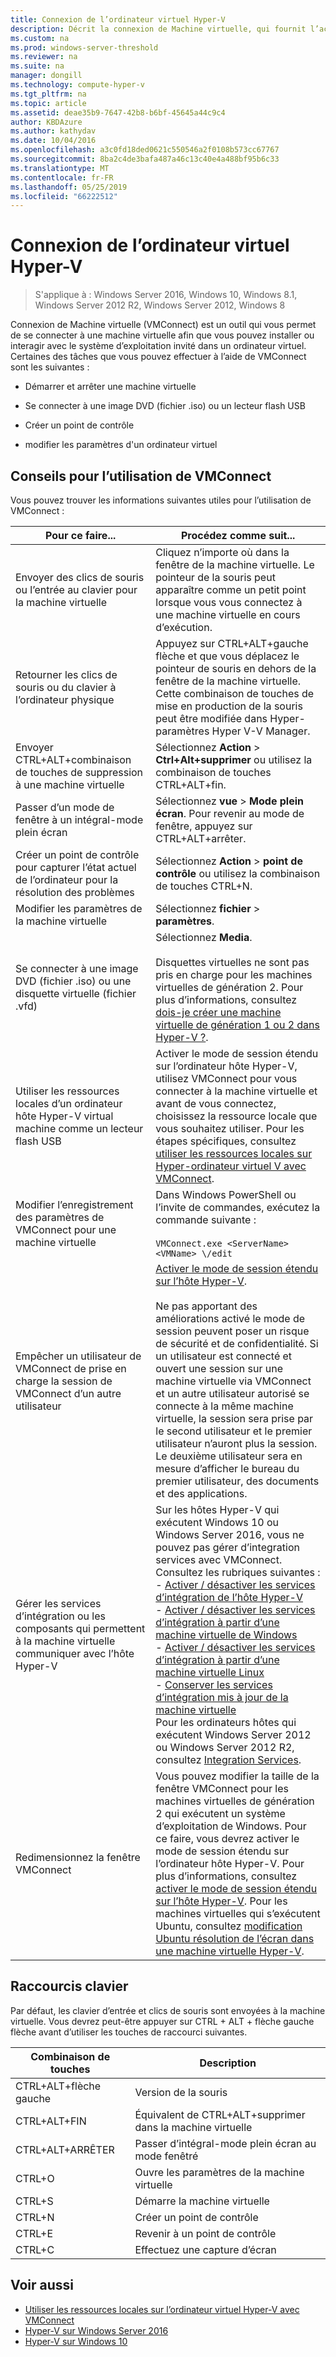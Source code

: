 ```yaml
---
title: Connexion de l’ordinateur virtuel Hyper-V
description: Décrit la connexion de Machine virtuelle, qui fournit l’accès à distance à une machine virtuelle. Inclut des détails sur la façon d’effectuer des tâches courantes, comme envoyer Ctrl-Alt-Suppr à la machine virtuelle.
ms.custom: na
ms.prod: windows-server-threshold
ms.reviewer: na
ms.suite: na
manager: dongill
ms.technology: compute-hyper-v
ms.tgt_pltfrm: na
ms.topic: article
ms.assetid: deae35b9-7647-42b8-b6bf-45645a44c9c4
author: KBDAzure
ms.author: kathydav
ms.date: 10/04/2016
ms.openlocfilehash: a3c0fd18ded0621c550546a2f0108b573cc67767
ms.sourcegitcommit: 8ba2c4de3bafa487a46c13c40e4a488bf95b6c33
ms.translationtype: MT
ms.contentlocale: fr-FR
ms.lasthandoff: 05/25/2019
ms.locfileid: "66222512"
---
```

# <a name="hyper-v-virtual-machine-connection"></a>Connexion de l’ordinateur virtuel Hyper-V

>S'applique à : Windows Server 2016, Windows 10, Windows 8.1, Windows Server 2012 R2, Windows Server 2012, Windows 8

Connexion de Machine virtuelle \(VMConnect\) est un outil qui vous permet de se connecter à une machine virtuelle afin que vous pouvez installer ou interagir avec le système d’exploitation invité dans un ordinateur virtuel. Certaines des tâches que vous pouvez effectuer à l’aide de VMConnect sont les suivantes :  
  
-   Démarrer et arrêter une machine virtuelle  
  
-   Se connecter à une image DVD \(fichier .iso\) ou un lecteur flash USB  
  
-   Créer un point de contrôle  
  
-   modifier les paramètres d'un ordinateur virtuel  
    
## <a name="tips-for-using-vmconnect"></a>Conseils pour l’utilisation de VMConnect  
Vous pouvez trouver les informations suivantes utiles pour l’utilisation de VMConnect :  
  
|Pour ce faire...|Procédez comme suit...|  
|---------------|------------|  
|Envoyer des clics de souris ou l’entrée au clavier pour la machine virtuelle|Cliquez n’importe où dans la fenêtre de la machine virtuelle. Le pointeur de la souris peut apparaître comme un petit point lorsque vous vous connectez à une machine virtuelle en cours d’exécution.|  
|Retourner les clics de souris ou du clavier à l’ordinateur physique|Appuyez sur CTRL\+ALT\+gauche flèche et que vous déplacez le pointeur de souris en dehors de la fenêtre de la machine virtuelle. Cette combinaison de touches de mise en production de la souris peut être modifiée dans Hyper\-paramètres Hyper V\-V Manager.|  
|Envoyer CTRL\+ALT\+combinaison de touches de suppression à une machine virtuelle|Sélectionnez **Action** > **Ctrl\+Alt\+supprimer** ou utilisez la combinaison de touches CTRL\+ALT\+fin.|  
|Passer d’un mode de fenêtre à un intégral\-mode plein écran|Sélectionnez **vue** > **Mode plein écran**. Pour revenir au mode de fenêtre, appuyez sur CTRL\+ALT\+arrêter.|  
|Créer un point de contrôle pour capturer l’état actuel de l’ordinateur pour la résolution des problèmes|Sélectionnez **Action** > **point de contrôle** ou utilisez la combinaison de touches CTRL\+N.|  
|Modifier les paramètres de la machine virtuelle|Sélectionnez **fichier** > **paramètres**.|  
|Se connecter à une image DVD \(fichier .iso\) ou une disquette virtuelle \(fichier .vfd\)|Sélectionnez **Media**.<br /><br />Disquettes virtuelles ne sont pas pris en charge pour les machines virtuelles de génération 2. Pour plus d’informations, consultez [dois-je créer une machine virtuelle de génération 1 ou 2 dans Hyper-V ?](../plan/Should-I-create-a-generation-1-or-2-virtual-machine-in-Hyper-V.md).|  
|Utiliser les ressources locales d’un ordinateur hôte Hyper\-V virtual machine comme un lecteur flash USB|Activer le mode de session étendu sur l’ordinateur hôte Hyper-V, utilisez VMConnect pour vous connecter à la machine virtuelle et avant de vous connectez, choisissez la ressource locale que vous souhaitez utiliser. Pour les étapes spécifiques, consultez [utiliser les ressources locales sur Hyper\-ordinateur virtuel V avec VMConnect](Use-local-resources-on-Hyper-V-virtual-machine-with-VMConnect.md).|  
|Modifier l’enregistrement des paramètres de VMConnect pour une machine virtuelle|Dans Windows PowerShell ou l’invite de commandes, exécutez la commande suivante :<br /><br />`VMConnect.exe <ServerName> <VMName> \/edit`|  
|Empêcher un utilisateur de VMConnect de prise en charge la session de VMConnect d’un autre utilisateur|[Activer le mode de session étendu sur l’hôte Hyper-V](Use-local-resources-on-Hyper-V-virtual-machine-with-VMConnect.md#turn-on-enhanced-session-mode-on-a-hyper-v-host).<br /><br />Ne pas apportant des améliorations activé le mode de session peuvent poser un risque de sécurité et de confidentialité. Si un utilisateur est connecté et ouvert une session sur une machine virtuelle via VMConnect et un autre utilisateur autorisé se connecte à la même machine virtuelle, la session sera prise par le second utilisateur et le premier utilisateur n’auront plus la session. Le deuxième utilisateur sera en mesure d’afficher le bureau du premier utilisateur, des documents et des applications.|
|Gérer les services d’intégration ou les composants qui permettent à la machine virtuelle communiquer avec l’hôte Hyper-V| Sur les hôtes Hyper-V qui exécutent Windows 10 ou Windows Server 2016, vous ne pouvez pas gérer d’integration services avec VMConnect. Consultez les rubriques suivantes : <br />- [Activer / désactiver les services d’intégration de l’hôte Hyper-V](https://msdn.microsoft.com/virtualization/hyperv_on_windows/user_guide/managing_ics) <br />- [Activer / désactiver les services d’intégration à partir d’une machine virtuelle de Windows](https://msdn.microsoft.com/virtualization/hyperv_on_windows/user_guide/managing_ics#manage-integration-services-from-guest-os-windows)<br />- [Activer / désactiver les services d’intégration à partir d’une machine virtuelle Linux](https://msdn.microsoft.com/virtualization/hyperv_on_windows/user_guide/managing_ics#manage-integration-services-from-guest-os-linux) <br />- [Conserver les services d’intégration mis à jour de la machine virtuelle](https://msdn.microsoft.com/virtualization/hyperv_on_windows/user_guide/managing_ics#integration-service-maintenance)  <br />Pour les ordinateurs hôtes qui exécutent Windows Server 2012 ou Windows Server 2012 R2, consultez [Integration Services](https://technet.microsoft.com/library/dn798297(v=ws.11).aspx).|
|Redimensionnez la fenêtre VMConnect|Vous pouvez modifier la taille de la fenêtre VMConnect pour les machines virtuelles de génération 2 qui exécutent un système d’exploitation de Windows. Pour ce faire, vous devrez activer le mode de session étendu sur l’ordinateur hôte Hyper-V. Pour plus d’informations, consultez [activer le mode de session étendu sur l’hôte Hyper-V](Use-local-resources-on-Hyper-V-virtual-machine-with-VMConnect.md#turn-on-enhanced-session-mode-on-a-hyper-v-host). Pour les machines virtuelles qui s’exécutent Ubuntu, consultez [modification Ubuntu résolution de l’écran dans une machine virtuelle Hyper-V](https://blogs.msdn.microsoft.com/virtual_pc_guy/2014/09/19/changing-ubuntu-screen-resolution-in-a-hyper-v-vm/).|


## <a name="keyboard-shortcuts"></a>Raccourcis clavier  
Par défaut, les clavier d’entrée et clics de souris sont envoyées à la machine virtuelle. Vous devrez peut-être appuyer sur CTRL + ALT + flèche gauche flèche avant d’utiliser les touches de raccourci suivantes. 

|Combinaison de touches|Description|  
|-------------------|---------------|  
|CTRL\+ALT\+flèche gauche|Version de la souris|  
|CTRL\+ALT\+FIN|Équivalent de CTRL\+ALT\+supprimer dans la machine virtuelle|  
|CTRL\+ALT\+ARRÊTER|Passer d’intégral\-mode plein écran au mode fenêtré|  
|CTRL\+O|Ouvre les paramètres de la machine virtuelle|  
|CTRL\+S|Démarre la machine virtuelle|  
|CTRL\+N|Créer un point de contrôle|  
|CTRL\+E|Revenir à un point de contrôle|  
|CTRL\+C|Effectuez une capture d’écran|  

## <a name="see-also"></a>Voir aussi  
-   [Utiliser les ressources locales sur l’ordinateur virtuel Hyper-V avec VMConnect](Use-local-resources-on-Hyper-V-virtual-machine-with-VMConnect.md)  
-   [Hyper-V sur Windows Server 2016](../Hyper-V-on-Windows-Server.md)  
-   [Hyper-V sur Windows 10](https://msdn.microsoft.com/virtualization/hyperv_on_windows/windows_welcome)  
  
  
